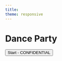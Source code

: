 ```yaml
---
title: 
theme: responsive
---
```


# Dance Party


[<button>Start - CONFIDENTIAL</button>](https://studio.code.org/s/dance/stage/1/puzzle/1)
